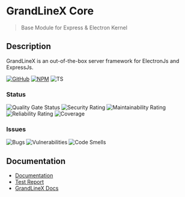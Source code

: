 # GrandLineX Core

> Base Module for Express & Electron Kernel 

## Description

GrandLineX is an out-of-the-box server framework for ElectronJs and ExpressJs.


[![GitHub](https://badge.fury.io/gh/grandlinex%2Fcore.svg)](https://github.com/GrandlineX/core)
[![NPM](https://img.shields.io/static/v1?label=NPM&message=Package&color=red&logo=NPM)](https://www.npmjs.com/package/@grandlinex/core)
![TS](https://img.shields.io/static/v1?label=Language&message=TypeScript&color=blue&logo=TypeScript)

### Status
![Quality Gate Status](https://sonarcloud.io/api/project_badges/measure?project=GrandlineX_core&metric=alert_status)
![Security Rating](https://sonarcloud.io/api/project_badges/measure?project=GrandlineX_core&metric=security_rating)
![Maintainability Rating](https://sonarcloud.io/api/project_badges/measure?project=GrandlineX_core&metric=sqale_rating)
![Reliability Rating](https://sonarcloud.io/api/project_badges/measure?project=GrandlineX_core&metric=reliability_rating)
![Coverage](https://sonarcloud.io/api/project_badges/measure?project=GrandlineX_core&metric=coverage)

### Issues
![Bugs](https://sonarcloud.io/api/project_badges/measure?project=GrandlineX_core&metric=bugs)
![Vulnerabilities](https://sonarcloud.io/api/project_badges/measure?project=GrandlineX_core&metric=vulnerabilities)
![Code Smells](https://sonarcloud.io/api/project_badges/measure?project=GrandlineX_core&metric=code_smells)



## Documentation 
- [Documentation](https://grandlinex.github.io/core/)
- [Test Report](https://grandlinex.github.io/core/coverage/)
- [GrandLineX Docs](https://grandlinex.github.io/docs/)
